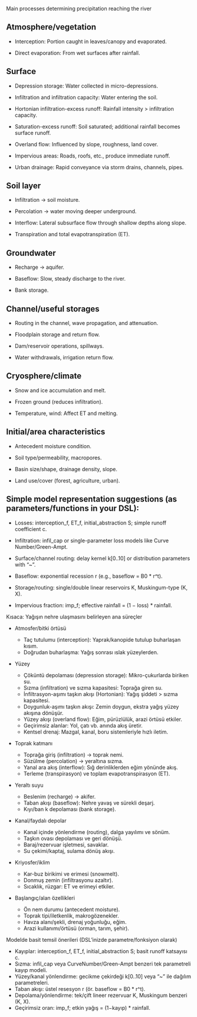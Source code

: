 
Main processes determining precipitation reaching the river

## Atmosphere/vegetation

* Interception: Portion caught in leaves/canopy and evaporated.

* Direct evaporation: From wet surfaces after rainfall.

## Surface

* Depression storage: Water collected in micro-depressions.

* Infiltration and infiltration capacity: Water entering the soil.

* Hortonian infiltration-excess runoff: Rainfall intensity > infiltration capacity.

* Saturation-excess runoff: Soil saturated; additional rainfall becomes surface runoff.

* Overland flow: Influenced by slope, roughness, land cover.

* Impervious areas: Roads, roofs, etc., produce immediate runoff.

* Urban drainage: Rapid conveyance via storm drains, channels, pipes.
  

## Soil layer

* Infiltration → soil moisture.

* Percolation → water moving deeper underground.

* Interflow: Lateral subsurface flow through shallow depths along slope.

* Transpiration and total evapotranspiration (ET).


## Groundwater

* Recharge → aquifer.

* Baseflow: Slow, steady discharge to the river.

* Bank storage.

## Channel/useful storages

* Routing in the channel, wave propagation, and attenuation.

* Floodplain storage and return flow.

* Dam/reservoir operations, spillways.

* Water withdrawals, irrigation return flow.

## Cryosphere/climate

* Snow and ice accumulation and melt.

* Frozen ground (reduces infiltration).

* Temperature, wind: Affect ET and melting.

## Initial/area characteristics

* Antecedent moisture condition.

* Soil type/permeability, macropores.

* Basin size/shape, drainage density, slope.

* Land use/cover (forest, agriculture, urban).

## Simple model representation suggestions (as parameters/functions in your DSL):

* Losses: interception_f, ET_f, initial_abstraction S; simple runoff coefficient c.

* Infiltration: infil_cap or single-parameter loss models like Curve Number/Green-Ampt.

* Surface/channel routing: delay kernel k[0..10] or distribution parameters with “~”.

* Baseflow: exponential recession r (e.g., baseflow = B0 * r^t).

* Storage/routing: single/double linear reservoirs K, Muskingum-type (K, X).

* Impervious fraction: imp_f; effective rainfall = (1 − loss) * rainfall.



Kısaca: Yağışın nehre ulaşmasını belirleyen ana süreçler

- Atmosfer/bitki örtüsü
  - Taç tutulumu (interception): Yaprak/kanopide tutulup buharlaşan kısım.
  - Doğrudan buharlaşma: Yağış sonrası ıslak yüzeylerden.

- Yüzey
  - Çöküntü depolaması (depression storage): Mikro-çukurlarda biriken su.
  - Sızma (infiltration) ve sızma kapasitesi: Toprağa giren su.
  - İnfiltrasyon-aşımı taşkın akışı (Hortonian): Yağış şiddeti > sızma kapasitesi.
  - Doygunluk-aşımı taşkın akışı: Zemin doygun, ekstra yağış yüzey akışına dönüşür.
  - Yüzey akışı (overland flow): Eğim, pürüzlülük, arazi örtüsü etkiler.
  - Geçirimsiz alanlar: Yol, çatı vb. anında akış üretir.
  - Kentsel drenaj: Mazgal, kanal, boru sistemleriyle hızlı iletim.

- Toprak katmanı
  - Toprağa giriş (infiltration) → toprak nemi.
  - Süzülme (percolation) → yeraltına sızma.
  - Yanal ara akış (interflow): Sığ derinliklerden eğim yönünde akış.
  - Terleme (transpirasyon) ve toplam evapotranspirasyon (ET).

- Yeraltı suyu
  - Beslenim (recharge) → akifer.
  - Taban akışı (baseflow): Nehre yavaş ve sürekli deşarj.
  - Kıyı/ban k depolaması (bank storage).

- Kanal/faydalı depolar
  - Kanal içinde yönlendirme (routing), dalga yayılımı ve sönüm.
  - Taşkın ovası depolaması ve geri dönüşü.
  - Baraj/rezervuar işletmesi, savaklar.
  - Su çekimi/kaptaj, sulama dönüş akışı.

- Kriyosfer/iklim
  - Kar-buz birikimi ve erimesi (snowmelt).
  - Donmuş zemin (infiltrasyonu azaltır).
  - Sıcaklık, rüzgar: ET ve erimeyi etkiler.

- Başlangıç/alan özellikleri
  - Ön nem durumu (antecedent moisture).
  - Toprak tipi/iletkenlik, makrogözenekler.
  - Havza alanı/şekli, drenaj yoğunluğu, eğim.
  - Arazi kullanımı/örtüsü (orman, tarım, şehir).

Modelde basit temsil önerileri (DSL’inizde parametre/fonksiyon olarak)
- Kayıplar: interception_f, ET_f, initial_abstraction S; basit runoff katsayısı c.
- Sızma: infil_cap veya CurveNumber/Green-Ampt benzeri tek parametreli kayıp modeli.
- Yüzey/kanal yönlendirme: gecikme çekirdeği k[0..10] veya “~” ile dağılım parametreleri.
- Taban akışı: üstel resesyon r (ör. baseflow = B0 * r^t).
- Depolama/yönlendirme: tek/çift lineer rezervuar K, Muskingum benzeri (K, X).
- Geçirimsiz oran: imp_f; etkin yağış = (1−kayıp) * rainfall.
